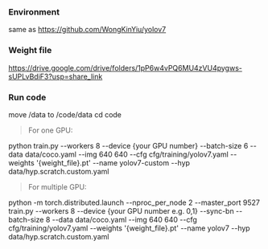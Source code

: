 ### Environment

same as https://github.com/WongKinYiu/yolov7

### Weight file

https://drive.google.com/drive/folders/1pP6w4vPQ6MU4zVU4pygws-sUPLvBdiF3?usp=share_link

### Run code

move /data to /code/data
cd code

> For one GPU:

python train.py --workers 8 --device {your GPU number} --batch-size 6 --data data/coco.yaml --img 640 640 --cfg cfg/training/yolov7.yaml --weights '{weight_file}.pt' --name yolov7-custom --hyp data/hyp.scratch.custom.yaml

> For multiple GPU:

python -m torch.distributed.launch --nproc_per_node 2 --master_port 9527 train.py --workers 8 --device {your GPU number e.g. 0,1} --sync-bn --batch-size 8 --data data/coco.yaml --img 640 640 --cfg cfg/training/yolov7.yaml --weights '{weight_file}.pt' --name yolov7 --hyp data/hyp.scratch.custom.yaml
